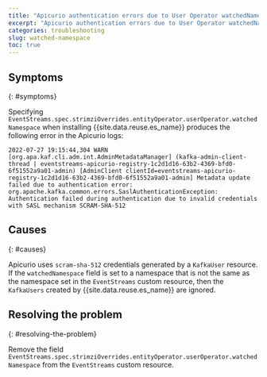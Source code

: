 ```yaml
---
title: "Apicurio authentication errors due to User Operator watchedNamespace"
excerpt: "Apicurio authentication errors due to User Operator watchedNamespace being set."
categories: troubleshooting
slug: watched-namespace
toc: true
---
```


## Symptoms
{: #symptoms}

Specifying `EventStreams.spec.strimziOverrides.entityOperator.userOperator.watchedNamespace` when installing {{site.data.reuse.es_name}} produces the following error in the Apicurio logs:

```shell
2022-07-27 19:15:44,304 WARN  [org.apa.kaf.cli.adm.int.AdminMetadataManager] (kafka-admin-client-thread | eventstreams-apicurio-registry-1c2d1d16-63b2-4369-bfd0-6f51552a9a01-admin) [AdminClient clientId=eventstreams-apicurio-registry-1c2d1d16-63b2-4369-bfd0-6f51552a9a01-admin] Metadata update failed due to authentication error: org.apache.kafka.common.errors.SaslAuthenticationException: Authentication failed during authentication due to invalid credentials with SASL mechanism SCRAM-SHA-512
```

## Causes
{: #causes}

Apicurio uses `scram-sha-512` credentials generated by a `KafkaUser` resource. If the `watchedNamespace` field is set to a namespace that is not the same as the namespace set in the `EventStreams` custom resource, then the `KafkaUsers` created by {{site.data.reuse.es_name}} are ignored. 

## Resolving the problem
{: #resolving-the-problem}

Remove the field `EventStreams.spec.strimziOverrides.entityOperator.userOperator.watchedNamespace` from the `EventStreams` custom resource.
